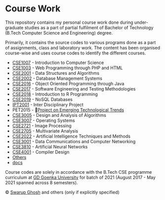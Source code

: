 # Course Work

This repository contains my personal course work done during under-graduate studies as a part of partial fulfilment of Bachelor of Technology (B.Tech Computer Science and Engineering) degree. 

Primarily, it contains the source codes to various programs done as a part of assignments, class and laboratory work. The content has been organised course-wise and uses course codes to identify the different courses.

- [CSE1007](./CSE1007) - Introduction to Computer Science 
- [CSE1003](./CSE1003) - Web Programming through PHP and HTML
- [CSE2001](./CSE2001) - Data Structures and Algorithms
- [CSE2002](./CSE2002) - Database Management Systems
- [CSE2016](./CSE2016) - Object Oriented Programming through Java
- [CSE2017](./CSE2017) - Software Engineering and Testing Methodologies
- [CSE2018](./CSE2018) - Introduction to R Programming
- [CSE2019](./CSE2019) - NoSQL Databases
- [IPT2001](./IPT2001) - Inter Disciplinary Project
- PET2015 - 🔗[Project on Emerging Technological Trends](https://github.com/swghosh/realtime-attendance)
- [CSE3005](./CSE3005) - Design and Analysis of Algorithms
- [CSE3007](./CSE3007) - Operating Systems
- [CSE2721](./CSE2721) - Image Processing
- [CSE2705](./CSE2705) - Multivariate Analysis
- [CSE2022](./CSE2022) - Artificial Intelligence Techniques and Methods
- [CSE3001](./CSE3001) - Data Communications and Computer Networking
- [CSE3810](./CSE3810) - Artificial Neural Networks
- [CSE4001](./CSE4001) - Compiler Design
- [Others](./Others)
- [docs](./docs)

Course codes are solely in accordance with the B.Tech CSE programme curriculum at [GD Goenka University](http://gdgoenkauniversity.com/schoolofengineering) for batch of 2021 (August 2017 - May 2021 spanned across 8 semesters).

&copy; [Swarup Ghosh](https://github.com/swghosh) and others (only if explicitly specified)
